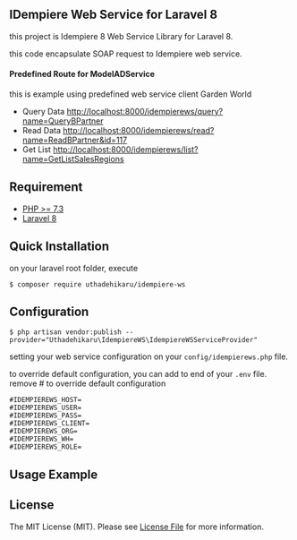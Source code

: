 ## IDempiere Web Service for Laravel 8

this project is Idempiere 8 Web Service Library for Laravel 8.

this code encapsulate SOAP request to Idempiere web service.

#### Predefined Route for ModelADService

this is example using predefined web service client Garden World

- Query Data [http://localhost:8000/idempierews/query?name=QueryBPartner](http://localhost:8000/idempierews/query?name=QueryBPartner)
- Read Data [http://localhost:8000/idempierews/read?name=ReadBPartner&id=117](http://localhost:8000/idempierews/read?name=ReadBPartner&id=117)
- Get List [http://localhost:8000/idempierews/list?name=GetListSalesRegions](http://localhost:8000/idempierews/list?name=GetListSalesRegions)

## Requirement

- [PHP >= 7.3](http://php.net/)
- [Laravel 8](https://github.com/laravel/framework)

## Quick Installation

on your laravel root folder, execute    

````
$ composer require uthadehikaru/idempiere-ws
````

## Configuration

````
$ php artisan vendor:publish --provider="Uthadehikaru\IdempiereWS\IdempiereWSServiceProvider"
````

setting your web service configuration on your `config/idempierews.php` file.

to override default configuration, you can add to end of your `.env` file. remove # to override default configuration

````
#IDEMPIEREWS_HOST=
#IDEMPIEREWS_USER=
#IDEMPIEREWS_PASS=
#IDEMPIEREWS_CLIENT=
#IDEMPIEREWS_ORG=
#IDEMPIEREWS_WH=
#IDEMPIEREWS_ROLE=
````

## Usage Example



## License

The MIT License (MIT). Please see [License File](https://github.com/uthadehikaru/idempierews/blob/master/LICENSE.md) for more information.